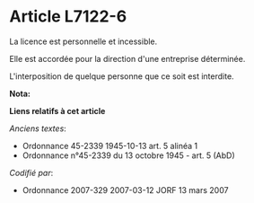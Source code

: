 # Article L7122-6

La licence est personnelle et incessible.

Elle est accordée pour la direction d'une entreprise déterminée.

L'interposition de quelque personne que ce soit est interdite.

**Nota:**



**Liens relatifs à cet article**

_Anciens textes_:

  - Ordonnance 45-2339 1945-10-13 art. 5 alinéa 1
  - Ordonnance n°45-2339 du 13 octobre 1945 - art. 5 (AbD)

_Codifié par_:

  - Ordonnance 2007-329 2007-03-12 JORF 13 mars 2007
